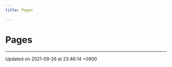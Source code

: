 ```yaml
---
title: Pages

---
```


# Pages







-------------------------------

Updated on 2021-09-26 at 23:46:14 +0900
